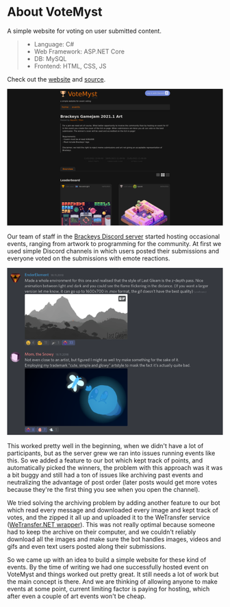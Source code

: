 # About VoteMyst

A simple website for voting on user submitted content.

> * Language: C#
> * Web Framework: ASP.NET Core
> * DB: MySQL
> * Frontend: HTML, CSS, JS

Check out the [website](https://vote.myst.rs) and [source](https://github.com/codemyst/votemyst).

![votemyst - screenshot](/static/images/votemyst/votemyst.png)

Our team of staff in the [Brackeys Discord server](https://discord.gg/brackeys) started hosting occasional events, ranging from artwork to programming for the community. At first we used simple Discord channels in which users posted their submissions and everyone voted on the submissions with emote reactions.

![discord event](/static/images/votemyst/discord-event-1.png)

This worked pretty well in the beginning, when we didn't have a lot of participants, but as the server grew we ran into issues running events like this. So we added a feature to our bot which kept track of points, and automatically picked the winners, the problem with this approach was it was a bit buggy and still had a ton of issues like archiving past events and neutralizing the advantage of post order (later posts would get more votes because they're the first thing you see when you open the channel).

We tried solving the archiving problem by adding another feature to our bot which read every message and downloaded every image and kept track of votes, and the zipped it all up and uploaded it to the WeTransfer service ([WeTransfer.NET wrapper](https://github.com/CodeMyst/WeTransfer.NET)). This was not really optimal because someone had to keep the archive on their computer, and we couldn't reliably download all the images and make sure the bot handles images, videos and gifs and even text users posted along their submissions.

So we came up with an idea to build a simple website for these kind of events. By the time of writing we had one successfully hosted event on VoteMyst and things worked out pretty great. It still needs a lot of work but the main concept is there. And we are thinking of allowing anyone to make events at some point, current limiting factor is paying for hosting, which after even a couple of art events won't be cheap.
